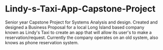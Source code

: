 # Lindy-s-Taxi-App-Capstone-Project
Senior year Capstone Project for Systems Analysis and design. Created and designed a Business Proposal for a local Long Island based company known as Lindy's Taxi to create an app that will allow its user's to make a reservation/request. Currently the company operates on an old system, also knows as phone reservation system.
